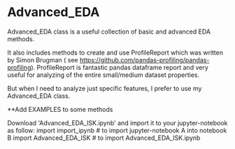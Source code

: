 # Advanced_EDA
Advanced_EDA class is a useful collection of basic and advanced EDA methods.

It also includes methods to create and use ProfileReport which was written by Simon Brugman ( see  https://github.com/pandas-profiling/pandas-profiling).
ProfileReport is fantastic pandas dataframe report and very useful for analyzing of the entire small/medium dataset properties. 

But when I need to analyze just specific features, I prefer to use my Advanced_EDA class.

**Add EXAMPLES to some methods

Download 'Advanced_EDA_ISK.ipynb' and import it to your jupyter-notebook as follow:
import import_ipynb      # to import jupyter-notebook A into notebook B
import Advanced_EDA_ISK  # to import Advanced_EDA_ISK.ipynb



